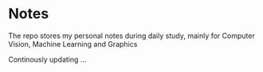# Notes
The repo stores my personal notes during daily study, mainly for Computer Vision, Machine Learning and Graphics

Continously updating ...
